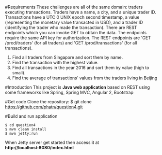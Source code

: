 #Requirements
These challenges are all of the same domain: traders executing transactions. Traders have a name, a city, and a unique trader ID. Transactions have a UTC 0 UNIX epoch second timestamp, a value (representing the monetary value transacted in USD), and a trader ID (identifying the trader who made the transaction). There are REST endpoints which you can invoke GET to obtain the data. The endpoints require the same API key for authorization. The REST endpoints are 'GET /prod/traders' (for all traders) and 'GET /prod/transactions' (for all transactions).

1. Find all traders from Singapore and sort them by name.
2. Find the transaction with the highest value.
3. Find all transactions in the year 2016 and sort them by value (high to small).
4. Find the average of transactions' values from the traders living in Beijing

#Introduction
This project is **Java web application** based on REST using some frameworks like Spring, Spring MVC, Angular 2, Bootstrap

#Get code
Clone the repository: $ git clone https://github.com/phatn/question4.git

#Build and run application
```
$ cd question4
$ mvn clean install
$ mvn jetty:run
```
When Jetty server get started then access it at **http://localhost:8080/index.html**
